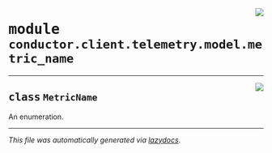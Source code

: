 <!-- markdownlint-disable -->

<a href="../src/conductor/client/telemetry/model/metric_name.py#L0"><img align="right" style="float:right;" src="https://img.shields.io/badge/-source-cccccc?style=flat-square"></a>

# <kbd>module</kbd> `conductor.client.telemetry.model.metric_name`






---

<a href="../src/conductor/client/telemetry/model/metric_name.py#L4"><img align="right" style="float:right;" src="https://img.shields.io/badge/-source-cccccc?style=flat-square"></a>

## <kbd>class</kbd> `MetricName`
An enumeration. 







---

_This file was automatically generated via [lazydocs](https://github.com/ml-tooling/lazydocs)._
